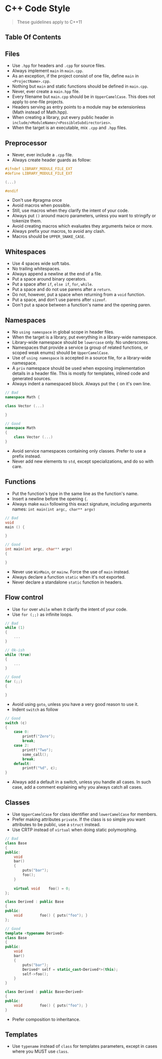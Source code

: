 # C++ Code Style

> These guidelines apply to C++11

## Table Of Contents

## Files
* Use `.hpp` for headers and `.cpp` for source files.
* Always implement `main` in `main.cpp`.
* As an exception, if the project consist of one file, define `main` in `<ProjectName>.cpp`.
* Nothing but `main` and static functions should be defined in `main.cpp`.
* Never, ever create a `main.hpp` file.
* Every filename but `main.cpp` should be in `UpperCamelCase`. This does not apply to one-file projects.
* Headers serving as entry points to a module may be extensionless (Math instead of Math.hpp).
* When creating a library, put every public header in `include/<ModuleName>/<PossibleSubdirectories>`.
* When the target is an executable, mix `.cpp` and `.hpp` files.

## Preprocessor
* Never, ever include a `.cpp` file.
* Always create header guards as follow:

```c++
#ifndef LIBRARY_MODULE_FILE_EXT
#define LIBRARY_MODULE_FILE_EXT

(...)

#endif
```

* Don't use #pragma once
* Avoid macros when possible.
* Still, use macros when they clarify the intent of your code.
* Always put `()` around macro parameters, unless you want to stringify or tokenize them.
* Avoid creating macros which evaluates they arguments twice or more.
* Always prefix your macros, to avoid any clash.
* Macros should be `UPPER_SNAKE_CASE`.

## Whitespaces
* Use 4 spaces wide soft tabs.
* No trailing whitespaces.
* Always append a newline at the end of a file.
* Put a space around binary operators.
* Put a space after `if`, `else if`, `for`, `while`.
* Put a space and do not use parens after a `return`.
* Do not, however, put a space when returning from a `void` function.
* Put a space, and don't use parens after `sizeof`.
* Don't put a space between a function's name and the opening paren.

## Namespaces
* No `using namespace` in global scope in header files.
* When the target is a library, put everything in a library-wide namespace.
* Library-wide namespace should be `lowercase` only. No underscores.
* Namespaces that provide a service (a group of related functions, or scoped weak enums) should be `UpperCamelCase`.
* Use of `using namespace` is accepted in a source file, for a library-wide namespace.
* A `priv` namespace should be used when exposing implementation details in a header file. This is mostly for templates,  inlined code and generated sources.
* Always indent a namespaced block. Always put the `{` on it's own line.

```c++
// Bad
namespace Math {

class Vector (...)

}

// Good
namespace Math
{
    class Vector (...)
}
```

* Avoid service namespaces containing only classes. Prefer to use a prefix instead.
* Never add new elements to `std`, except specializations, and do so with care.

## Functions
* Put the function's type  in the same line as the function's name.
* Insert a newline before the opening `{`.
* Always make `main` following this exact signature, including arguments names: `int main(int argc, char** argv)`

```c++
// Bad
void
main () {

}

// Good
int main(int argc, char** argv)
{

}
```

* Never use `WinMain`, or `mainw`. Force the use of `main` instead.
* Always declare a function `static` when it's not exported.
* Never declare a standalone `static` function in headers.

## Flow control
* Use `for` over `while` when it clarify the intent of your code.
* Use `for (;;)` as infinite loops.

```c++
// Bad
while (1)
{
    ...
}

// Ok-ish
while (true)
{
    ...
}

// Good
for (;;)
{

}
```

* Avoid using `goto`, unless you have a very good reason to use it.
* Indent `switch` as follow

```c++
// Good
switch (c)
{
    case 0:
        printf("Zero");
        break;
    case 2:
        printf("Two");
        some_call();
        break;
    default:
        printf("%d", c);
}
```

* Always add a default in a switch, unless you handle all cases. In such case, add a comment explaining why you always catch all cases.

## Classes
* Use `UpperCamelCase` for class identifier and `lowerCamelCase` for members.
* Prefer making attributes `private`. If the class is so simple you want attributes to be public, use a `struct` instead.
* Use CRTP instead of `virtual` when doing static polymorphing.

```c++
// Bad
class Base
{
public:
    void
    bar()
    {
        puts("bar");
        foo();
    }
    
    virtual void    foo() = 0;
};

class Derived : public Base
{
public:
    void        foo() { puts("foo"); }
};

// Good
template <typename Derived>
class Base
{
public:
    void
    bar()
    {
        puts("bar");
        Derived* self = static_cast<Derived*>(this);
        self->foo();
    }
}

class Derived : public Base<Derived>
{
public:
    void        foo() { puts("foo"); }
}
```

* Prefer composition to inheritance.

## Templates
* Use `typename` instead of `class` for templates parameters, except in cases where you MUST use `class`.
